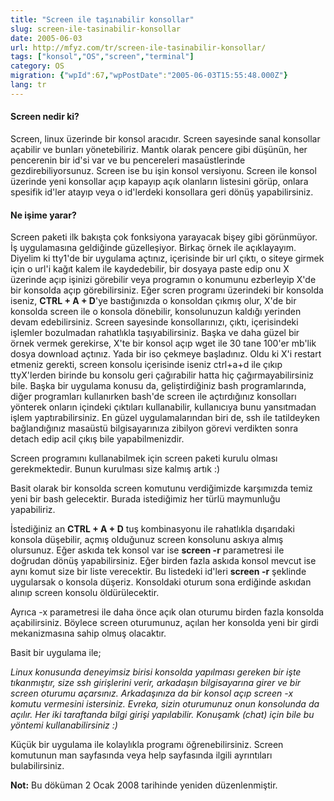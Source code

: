```yaml
---
title: "Screen ile taşınabilir konsollar"
slug: screen-ile-tasinabilir-konsollar
date: 2005-06-03
url: http://mfyz.com/tr/screen-ile-tasinabilir-konsollar/
tags: ["konsol","OS","screen","terminal"]
category: OS
migration: {"wpId":67,"wpPostDate":"2005-06-03T15:55:48.000Z"}
lang: tr
---
```


#### Screen nedir ki?

Screen, linux üzerinde bir konsol aracıdır. Screen sayesinde sanal konsollar açabilir ve bunları yönetebiliriz. Mantık olarak pencere gibi düşünün, her pencerenin bir id'si var ve bu pencereleri masaüstlerinde gezdirebiliyorsunuz. Screen ise bu işin konsol versiyonu. Screen ile konsol üzerinde yeni konsollar açıp kapayıp açık olanların listesini görüp, onlara spesifik id'ler atayıp veya o id'lerdeki konsollara geri dönüş yapabilirsiniz.

#### Ne işime yarar?

Screen paketi ilk bakışta çok fonksiyona yarayacak bişey gibi görünmüyor. İş uygulamasına geldiğinde güzelleşiyor. Birkaç örnek ile açıklayayım. Diyelim ki tty1'de bir uygulama açtınız, içerisinde bir url çıktı, o siteye girmek için o url'i kağıt kalem ile kaydedebilir, bir dosyaya paste edip onu X üzerinde açıp işinizi görebilir veya programın o konumunu ezberleyip X'de bir konsolda açıp görebilirsiniz. Eğer scren programı üzerindeki bir konsolda iseniz, **CTRL + A + D**'ye bastığınızda o konsoldan çıkmış olur, X'de bir konsolda screen ile o konsola dönebilir, konsolunuzun kaldığı yerinden devam edebilirsiniz. Screen sayesinde konsollarınızı, çıktı, içerisindeki işlemler bozulmadan rahatlıkla taşıyabilirsiniz. Başka ve daha güzel bir örnek vermek gerekirse, X'te bir konsol açıp wget ile 30 tane 100'er mb'lik dosya download açtınız. Yada bir iso çekmeye başladınız. Oldu ki X'i restart etmeniz gerekti, screen konsolu içerisinde iseniz ctrl+a+d ile çıkıp ttyX'lerden birinde bu konsolu geri çağırabilir hatta hiç çağırmayabilirsiniz bile. Başka bir uygulama konusu da, geliştirdiğiniz bash programlarında, diğer programları kullanırken bash'de screen ile açtırdığınız konsolları yönterek onların içindeki çıktıları kullanabilir, kullanıcıya bunu yansıtmadan işlem yaptırabilirsiniz. En güzel uygulamalarından biri de, ssh ile tatildeyken bağlandığınız masaüstü bilgisayarınıza zibilyon görevi verdikten sonra detach edip acil çıkış bile yapabilmenizdir.

Screen programını kullanabilmek için screen paketi kurulu olması gerekmektedir. Bunun kurulması size kalmış artık :)

Basit olarak bir konsolda screen komutunu verdiğimizde karşımızda temiz yeni bir bash gelecektir. Burada istediğimiz her türlü maymunluğu yapabiliriz.

İstediğiniz an **CTRL + A + D** tuş kombinasyonu ile rahatlıkla dışarıdaki konsola düşebilir, açmış olduğunuz screen konsolunu askıya almış olursunuz. Eğer askıda tek konsol var ise **screen -r** parametresi ile doğrudan dönüş yapabilirsiniz. Eğer birden fazla askıda konsol mevcut ise aynı komut size bir liste verecektir. Bu listedeki id'leri **screen -r** şeklinde uygularsak o konsola düşeriz. Konsoldaki oturum sona erdiğinde askıdan alınıp screen konsolu öldürülecektir.

Ayrıca -x parametresi ile daha önce açık olan oturumu birden fazla konsolda açabilirsiniz. Böylece screen oturumunuz, açılan her konsolda yeni bir girdi mekanizmasına sahip olmuş olacaktır.

Basit bir uygulama ile;

_Linux konusunda deneyimsiz birisi konsolda yapılması gereken bir işte tıkanmıştır, size ssh girişlerini verir, arkadaşın bilgisayarına girer ve bir screen oturumu açarsınız. Arkadaşınıza da bir konsol açıp screen -x komutu vermesini istersiniz. Evreka, sizin oturumunuz onun konsolunda da açılır. Her iki taraftanda bilgi girişi yapılabilir. Konuşamk (chat) için bile bu yöntemi kullanabilirsiniz :)_

Küçük bir uygulama ile kolaylıkla programı öğrenebilirsiniz. Screen komutunun man sayfasında veya help sayfasında ilgili ayrıntıları bulabilirsiniz.

**Not:** Bu döküman 2 Ocak 2008 tarihinde yeniden düzenlenmiştir.